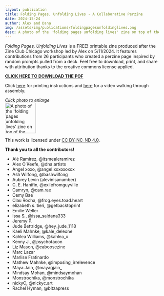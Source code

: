 ```yaml
---
layout: publication
title: Folding Pages, Unfolding Lives - A Collaborative Perzine
date: 2024-15-24
author: Alex and Dana
img: /assets/img/publications/foldingpagesunfoldinglives.png
desc: A photo of the 'folding pages unfolding lives' zine on top of the collaged cover on a grey background.
---
```


*Folding Pages, Unfolding Lives* is a FREE! printable zine produced after the Zine Club Chicago workshop led by Alex on 5/11/2024. It features contributions from 26 participants who created a perzine page inspired by random prompts pulled from a deck. Feel free to download, print, and share with attribution thanks to the creative commons license applied.

<a href="https://drive.google.com/file/d/1kUrjQIU7sAkh1l_1rihAIrQXs87ELkho/view?usp=sharing">**CLICK HERE TO DOWNLOAD THE POF**</a>

Click <a href=" ">here</a> for printing instructions and <a href="https://www.instagram.com/p/C7sOL7KgvQS/">here</a> for a video walking through assembly. 

*Click photo to enlarge*  
<a href="/assets/img/publications/foldingpagesunfoldinglives.png"><img src="/assets/img/publications/foldingpagesunfoldinglives.png" alt="A photo of the 'folding pages unfolding lives' zine on top of the collaged cover on a grey background.' zine." width="100"></a>

This work is licensed under <a href="https://creativecommons.org/licenses/by-nc-nd/4.0/">CC BY-NC-ND 4.0</a>.

**Thank you to all the contributors!**
- Alé Ramirez, @itsmealeramirez
- Alex O’Keefe, @dna.artists
- Angel xoxo, @angel.xoxoxoxox
- Ash Wilfong, @bashwilfong
- Aubrey Levin (alevinisanumber)
- C. E. Hanifin, @exilefromguyville
- Camryn, @cam.rae
- Cemy Bae
- Clau Rocha, @frog.eyes.toad.heart
- elizabeth s. tieri, @getbacktoprint
- Emilie Weller
- Issa S., @issa_saldana333
- Jeremy P. 
- Jude Bettridge, @hey_jude_1118
- Kaeli Mahnke, @kale_deleone
- Kahlea Williams, @kahlea_x
- Kenny J., @psychotacon
- Liz Mason, @caboosezine
- Marc Lazar
- Marlise Fratinardo
- Mathew Mahnke, @imposing_irrelevence
- Maya Jain, @mayagjain_
- Mindsay Mohan, @mindsaymohan
- Monstrochika, @monstrochika
- nickyC, @nickyc.art
- Rachel Hyman, @bitzapress
